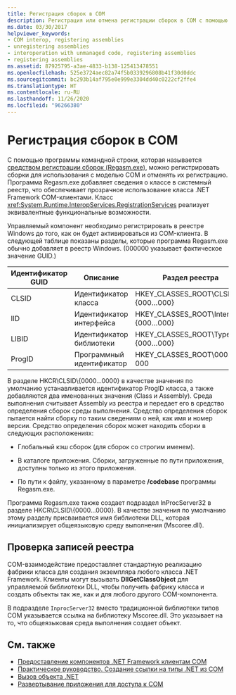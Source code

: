 ```yaml
---
title: Регистрация сборок в COM
description: Регистрация или отмена регистрации сборок в COM с помощью средства регистрации сборок (Regasm.exe), которое добавляет сведения о классе в системный реестр.
ms.date: 03/30/2017
helpviewer_keywords:
- COM interop, registering assemblies
- unregistering assemblies
- interoperation with unmanaged code, registering assemblies
- registering assemblies
ms.assetid: 87925795-a3ae-4833-b138-125413478551
ms.openlocfilehash: 525e3724aec82a74f5b0339296808b41f30d0ddc
ms.sourcegitcommit: bc293b14af795e0e999e3304dd40c0222cf2ffe4
ms.translationtype: HT
ms.contentlocale: ru-RU
ms.lasthandoff: 11/26/2020
ms.locfileid: "96266380"
---
```

# <a name="registering-assemblies-with-com"></a>Регистрация сборок в COM

С помощью программы командной строки, которая называется [средством регистрации сборок (Regasm.exe)](../tools/regasm-exe-assembly-registration-tool.md), можно регистрировать сборки для использования с моделью COM и отменять их регистрацию. Программа Regasm.exe добавляет сведения о классе в системный реестр, что обеспечивает прозрачное использование класса .NET Framework COM-клиентами. Класс <xref:System.Runtime.InteropServices.RegistrationServices> реализует эквивалентные функциональные возможности.  
  
 Управляемый компонент необходимо регистрировать в реестре Windows до того, как он будет активироваться из COM-клиента. В следующей таблице показаны разделы, которые программа Regasm.exe обычно добавляет в реестр Windows. (000000 указывает фактическое значение GUID.)  
  
|Идентификатор GUID|Описание|Раздел реестра|  
|----------|-----------------|------------------|  
|CLSID|Идентификатор класса|HKEY_CLASSES_ROOT\CLSID\\{000…000}|  
|IID|Идентификатор интерфейса|HKEY_CLASSES_ROOT\Interface\\{000…000}|  
|LIBID|Идентификатор библиотеки|HKEY_CLASSES_ROOT\TypeLib\\{000…000}|  
|ProgID|Программный идентификатор|HKEY_CLASSES_ROOT\000…000|  
  
 В разделе HKCR\CLSID\\{0000…0000} в качестве значения по умолчанию устанавливается идентификатор ProgID класса, а также добавляются два именованных значения (Class и Assembly). Среда выполнения считывает Assembly из реестра и передает его в средство определения сборок среды выполнения. Средство определения сборок пытается найти сборку по таким сведениям о ней, как имя и номер версии. Средство определения сборок может находить сборки в следующих расположениях:  
  
- Глобальный кэш сборок (для сборок со строгим именем).  
  
- В каталоге приложения. Сборки, загруженные по пути приложения, доступны только из этого приложения.  
  
- По пути к файлу, указанному в параметре **/codebase** программы Regasm.exe.  
  
 Программа Regasm.exe также создает подраздел InProcServer32 в разделе HKCR\CLSID\\{0000…0000}. В качестве значения по умолчанию этому разделу присваивается имя библиотеки DLL, которая инициализирует общеязыковую среду выполнения (Mscoree.dll).  
  
## <a name="examining-registry-entries"></a>Проверка записей реестра  

 COM-взаимодействие предоставляет стандартную реализацию фабрики класса для создания экземпляра любого класса .NET Framework. Клиенты могут вызывать **DllGetClassObject** для управляемой библиотеки DLL, чтобы получить фабрику класса и создать объекты так же, как и для любого другого COM-компонента.  
  
 В подразделе `InprocServer32` вместо традиционной библиотеки типов COM указывается ссылка на библиотеку Mscoree.dll. Это указывает на то, что общеязыковая среда выполнения создает объект.  
  
## <a name="see-also"></a>См. также

- [Предоставление компонентов .NET Framework клиентам COM](exposing-dotnet-components-to-com.md)
- [Практическое руководство. Создание ссылки на типы .NET из COM](how-to-reference-net-types-from-com.md)
- [Вызов объекта .NET](/previous-versions/dotnet/netframework-4.0/8hw8h46b(v=vs.100))
- [Развертывание приложения для доступа к COM](/previous-versions/dotnet/netframework-4.0/c2850st8(v=vs.100))
